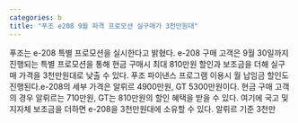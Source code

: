 ```yaml
---
categories: b
title: "푸조 e208 9월 파격 프로모션 실구매가 3천만원대"
---
```

푸조는 e-208 특별 프로모션을 실시한다고 밝혔다. e-208 구매 고객은 9월 30일까지 진행되는 특별 프로모션을 통해 현금 구매시 최대 810만원 할인과 보조금을 더해 실구매 가격을 3천만원대로 낮출 수 있다. 푸조 파이낸스 프로그램 이용시 월 납임금 할인도 진행된다.e-208의 세부 가격은 알뤼르 4900만원, GT 5300만원이다. 현금 구매 고객의 경우 알뤼르는 710만원, GT는 810만원의 할인 혜택을 받을 수 있다. 여기에 국고 및 지자체 보조금을 더하면 e-208을 3천만원대에 소유할 수 있다. 알뤼르 기준 3천만